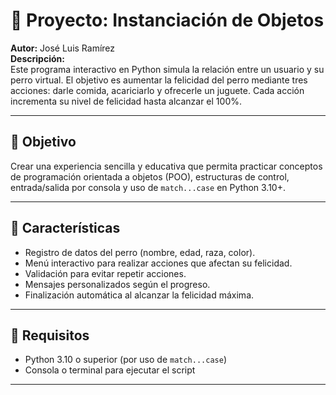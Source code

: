 # 🐾 Proyecto: Instanciación de Objetos

**Autor:** José Luis Ramírez  
**Descripción:**  
Este programa interactivo en Python simula la relación entre un usuario y su perro virtual. El objetivo es aumentar la felicidad del perro mediante tres acciones: darle comida, acariciarlo y ofrecerle un juguete. Cada acción incrementa su nivel de felicidad hasta alcanzar el 100%.

---

## 🎯 Objetivo

Crear una experiencia sencilla y educativa que permita practicar conceptos de programación orientada a objetos (POO), estructuras de control, entrada/salida por consola y uso de `match...case` en Python 3.10+.

---

## 🐶 Características

- Registro de datos del perro (nombre, edad, raza, color).
- Menú interactivo para realizar acciones que afectan su felicidad.
- Validación para evitar repetir acciones.
- Mensajes personalizados según el progreso.
- Finalización automática al alcanzar la felicidad máxima.

---

## 🚀 Requisitos

- Python 3.10 o superior (por uso de `match...case`)
- Consola o terminal para ejecutar el script

---
